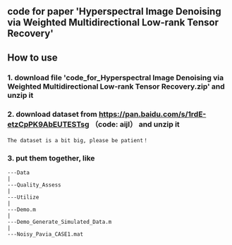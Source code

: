 ## code for paper 'Hyperspectral Image Denoising via Weighted Multidirectional Low-rank Tensor Recovery'

## How to use
### 1. download file 'code_for_Hyperspectral Image Denoising via Weighted Multidirectional Low-rank Tensor Recovery.zip' and unzip it
### 2. download dataset from https://pan.baidu.com/s/1rdE-etzCpPK9AbEUTESTsg （code: aijl） and unzip it
    The dataset is a bit big, please be patient！
### 3. put them together, like
    ---Data
    |
    ---Quality_Assess
    |
    ---Utilize
    |
    ---Demo.m
    |
    ---Demo_Generate_Simulated_Data.m
    |
    ---Noisy_Pavia_CASE1.mat
